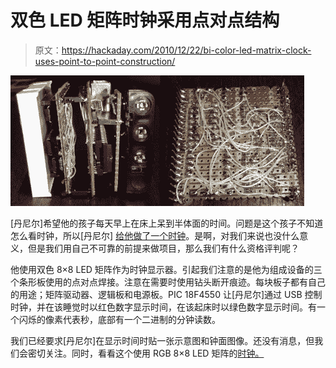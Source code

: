 # 双色 LED 矩阵时钟采用点对点结构

> 原文：<https://hackaday.com/2010/12/22/bi-color-led-matrix-clock-uses-point-to-point-construction/>

![](img/5fdf18a1799b4a142d627257270bfbf9.png "OLYMPUS DIGITAL CAMERA")

[丹尼尔]希望他的孩子每天早上在床上呆到半体面的时间。问题是这个孩子不知道怎么看时钟，所以[丹尼尔] [给他做了一个时钟](http://blog.danielparnell.com/?p=103)。是啊，对我们来说也没什么意义，但是我们用自己不可靠的前提来做项目，那么我们有什么资格评判呢？

他使用双色 8×8 LED 矩阵作为时钟显示器。引起我们注意的是他为组成设备的三个条形板使用的点对点焊接。注意在需要时使用钻头断开痕迹。每块板子都有自己的用途；矩阵驱动器、逻辑板和电源板。PIC 18F4550 让[丹尼尔]通过 USB 控制时钟，并在该睡觉时以红色数字显示时间，在该起床时以绿色数字显示时间。有一个闪烁的像素代表秒，底部有一个二进制的分钟读数。

我们已经要求[丹尼尔]在显示时间时贴一张示意图和钟面图像。还没有消息，但我们会密切关注。同时，看看这个使用 RGB 8×8 LED 矩阵的[时钟。](http://hackaday.com/2009/09/21/blokclok-abstract-time-display/)